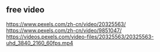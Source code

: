 # 

## free video
https://www.pexels.com/zh-cn/video/20325563/
https://www.pexels.com/zh-cn/video/9851047/
https://videos.pexels.com/video-files/20325563/20325563-uhd_3840_2160_60fps.mp4